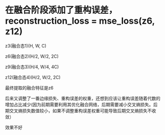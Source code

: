 # 在融合阶段添加了重构误差，reconstruction_loss = mse_loss(z6, z12)

z3(融合态1)(H, W, C)

z6(融合态2)(H/2, W/2, 2C)

z9(融合态3)(H/4, W/4, 4C)

z12(融合态4)(H/2, W/2, 2C)

最终提取的融合特征是z6

后来又调整了一番边缘损失、重构误差的权重，还想到应该让重构误差随着代数的增加占比减少(因为前期需要利用其优化融合网络，后期需要减小交叉熵损失。后期交叉熵损失数值较小，如果不调整重构误差权重可能导致后期交叉熵损失不收敛）

效果不好
